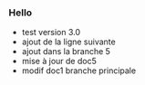 ### Hello

* test version 3.0
* ajout de la ligne suivante
* ajout dans la branche 5
* mise à jour de doc5
* modif doc1 branche principale

